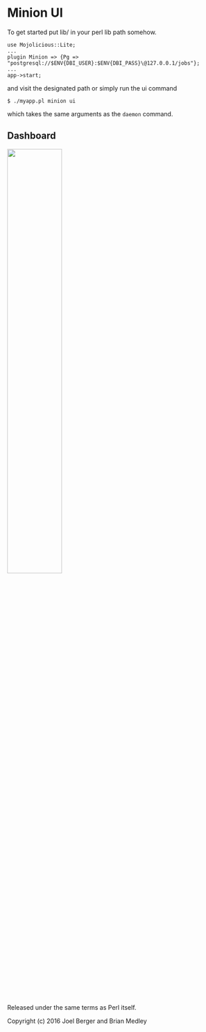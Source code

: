 # Minion UI

To get started put lib/ in your perl lib path somehow.

```
use Mojolicious::Lite;
...
plugin Minion => {Pg => "postgresql://$ENV{DBI_USER}:$ENV{DBI_PASS}\@127.0.0.1/jobs"};
...
app->start;
```
  
and visit the designated path or simply run the ui command

```
$ ./myapp.pl minion ui
```

which takes the same arguments as the `daemon` command.

## Dashboard

<img align="middle" src="http://bmedley.org/adhoc/2017-01-23/minion_ui-2017-01-23.png" width="50%" height="50%">


Released under the same terms as Perl itself.

Copyright (c) 2016 Joel Berger and Brian Medley
